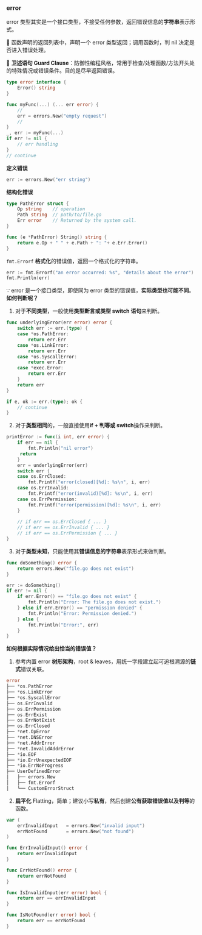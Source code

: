### error

error 类型其实是一个接口类型，不接受任何参数，返回错误信息的**字符串**表示形式。

:construction_worker: 函数声明的返回列表中，声明一个 error 类型返回；调用函数时，判 nil 决定是否进入错误处理。

:construction_worker: **卫述语句 Guard Clause**：防御性编程风格，常用于检查/处理函数/方法开头处的特殊情况或错误条件。目的是尽早返回错误。

```go
type error interface {
    Error() string
}

func myFunc(...) (... err error) {
	//
    err = errors.New("empty request")
    //
}
_, err := myFunc(...)
if err != nil {
    // err handling
}
// continue
```

**定义错误**

```go
err := errors.New("err string")
```

**结构化错误**

```go
type PathError struct {
    Op string    // operation
    Path string  // path/to/file.go
    Err error    // Returned by the system call.
}

func (e *PathError) String() string {
    return e.Op + " " + e.Path + ": "+ e.Err.Error()
}
```

`fmt.Errorf` **格式化**的错误值，返回一个格式化的字符串。

```go
err := fmt.Errorf("an error occurred: %s", "details about the error")
fmt.Println(err)
```

∵ error 是一个接口类型，即使同为 error 类型的错误值，**实际类型也可能不同**。**如何判断呢？**

1. 对于**不同类型**，一般使用**类型断言或类型 switch 语句**来判断。

```go
func underlyingError(err error) error {
    switch err := err.(type) {
    case *os.PathError:
    	return err.Err
    case *os.LinkError:
    	return err.Err
    case *os.SyscallError:
    	return err.Err
    case *exec.Error:
    	return err.Err
    }
    return err
}

if e, ok := err.(type); ok {
    // continue
}
```

2. 对于**类型相同**的，一般直接使用**if + 判等或 switch**操作来判断。

```go
printError := func(i int, err error) {
    if err == nil {
    	fmt.Println("nil error")
   	 return
    }
    err = underlyingError(err)
    switch err {
    case os.ErrClosed:
    	fmt.Printf("error(closed)[%d]: %s\n", i, err)
    case os.ErrInvalid:
    	fmt.Printf("error(invalid)[%d]: %s\n", i, err)
    case os.ErrPermission:
    	fmt.Printf("error(permission)[%d]: %s\n", i, err)
    }
    
    // if err == os.ErrClosed { ... }
    // if err == os.ErrInvalid { ... }
    // if err == os.ErrPermission { ... }
}

```

3. 对于**类型未知**，只能使用其**错误信息的字符串**表示形式来做判断。

```go
func doSomething() error {
	return errors.New("file.go does not exist")
}

err := doSomething()
if err != nil {
    if err.Error() == "file.go does not exist" {
		fmt.Println("Error: The file.go does not exist.")
	} else if err.Error() == "permission denied" {
		fmt.Println("Error: Permission denied.")
	} else {
		fmt.Println("Error:", err)
	}
}
```

**如何根据实际情况给出恰当的错误值？**

1. 参考内置 error **树形架构**，root & leaves，用统一字段建立起可追根溯源的**链式**错误关联。

```go
error
├── *os.PathError
├── *os.LinkError
├── *os.SyscallError
├── os.ErrInvalid
├── os.ErrPermission
├── os.ErrExist
├── os.ErrNotExist
├── os.ErrClosed
├── *net.OpError
├── *net.DNSError
├── *net.AddrError
├── *net.InvalidAddrError
├── *io.EOF
├── *io.ErrUnexpectedEOF
├── *io.ErrNoProgress
├── UserDefinedError
│   ├── errors.New
│   ├── fmt.Errorf
│   └── CustomErrorStruct
```

2. **扁平化** Flatting，简单；建议小写**私有**，然后创建**公有获取错误值以及判等**的函数。

```go
var (
	errInvalidInput   = errors.New("invalid input")
	errNotFound       = errors.New("not found")
)

func ErrInvalidInput() error {
	return errInvalidInput
}

func ErrNotFound() error {
	return errNotFound
}

func IsInvalidInput(err error) bool {
	return err == errInvalidInput
}

func IsNotFound(err error) bool {
	return err == errNotFound
}
```